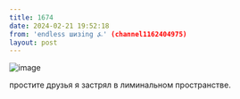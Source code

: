 ```yaml
---
title: 1674
date: 2024-02-21 19:52:18
from: 'endless шизing ⍼' (channel1162404975)
layout: post
---
```


![image](photos/photo_252@21-02-2024_19-52-18.jpg)

простите друзья я застрял в лиминальном пространстве.
